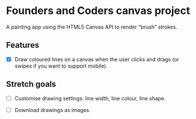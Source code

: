 # Founders and Coders canvas project 

A painting app using the HTML5 Canvas API to render “brush” strokes.

## Features 

- [x] Draw coloured lines on a canvas when the user clicks and drags (or swipes if you want to support mobile).

## Stretch goals 

- [ ] Customise drawing settings: line width, line colour, line shape.

- [ ] Download drawings as images.
